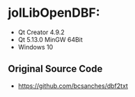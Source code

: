 # jolLibOpenDBF:
* Qt Creator 4.9.2
* Qt 5.13.0 MinGW 64Bit
* Windows 10
## Original Source Code
* https://github.com/bcsanches/dbf2txt
